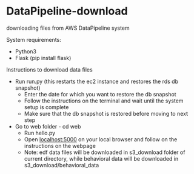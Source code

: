 # DataPipeline-download
downloading files from AWS DataPipeline system

System requirements:
  - Python3
  - Flask (pip install flask)

Instructions to download data files
- Run run.py (this restarts the ec2 instance and restores the rds db snapshot)
    - Enter the date for which you want to restore the db snapshot
    - Follow the instructions on the terminal and wait until the system setup is complete
    - Make sure that the db snapshot is restored before moving to next step
- Go to web folder - cd web
    - Run hello.py
    - Open [localhost:5000](localhost:5000) on your local browser and follow on the instructions on the webpage
    - Note: edf data files will be downloaded in s3_download folder of current directory, while behavioral data will be downloaded in s3_download/behavioral_data
